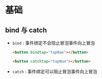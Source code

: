 # 基础

## bind 与 catch

+ `bind` : 事件绑定不会阻止冒泡事件向上冒泡

    ```html
    <button bindtap="tapNae"></button>
    ```

    ```html
    <button catchtap="tapNae"></button>
    ```

+ `catch` : 事件绑定可以阻止冒泡事件向上冒泡
